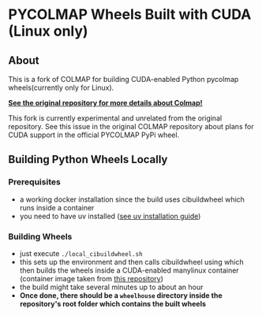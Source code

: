 PYCOLMAP Wheels Built with CUDA (Linux only)
======

About
-----
This is a fork of COLMAP for building CUDA-enabled Python pycolmap wheels(currently only for Linux).

**[See the original repository for more details about Colmap!](https://github.com/colmap/colmap)**

This fork is currently experimental and unrelated from the original repository.
See this issue in the original COLMAP repository about plans for CUDA support in the official PYCOLMAP PyPi wheel.


## Building Python Wheels Locally
### Prerequisites
- a working docker installation since the build uses cibuildwheel which runs inside a container 
- you need to have uv installed ([see uv installation guide](https://docs.astral.sh/uv/getting-started/installation/))

### Building Wheels
- just execute `./local_cibuildwheel.sh`
- this sets up the environment and then calls cibuildwheel using which then builds the wheels inside a CUDA-enabled manylinux container (container image taken from [this repository](https://github.com/ameli/manylinux-cuda))
- the build might take several minutes up to about an hour
- **Once done, there should be a `wheelhouse` directory inside the repository's root folder which contains the built wheels**